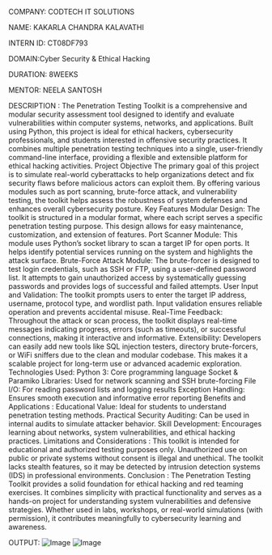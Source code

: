 COMPANY: CODTECH IT SOLUTIONS

NAME: KAKARLA CHANDRA KALAVATHI

INTERN ID: CT08DF793

DOMAIN:Cyber Security & Ethical Hacking

DURATION: 8WEEKS

MENTOR: NEELA SANTOSH

DESCRIPTION :
The Penetration Testing Toolkit is a comprehensive and modular security assessment tool designed to identify and evaluate vulnerabilities within computer systems, networks, and applications. Built using Python, this project is ideal for ethical hackers, cybersecurity professionals, and students interested in offensive security practices. It combines multiple penetration testing techniques into a single, user-friendly command-line interface, providing a flexible and extensible platform for ethical hacking activities.
Project Objective
The primary goal of this project is to simulate real-world cyberattacks to help organizations detect and fix security flaws before malicious actors can exploit them. By offering various modules such as port scanning, brute-force attack, and vulnerability testing, the toolkit helps assess the robustness of system defenses and enhances overall cybersecurity posture.
Key Features
Modular Design:
The toolkit is structured in a modular format, where each script serves a specific penetration testing purpose. This design allows for easy maintenance, customization, and extension of features.
Port Scanner Module:
This module uses Python’s socket library to scan a target IP for open ports. It helps identify potential services running on the system and highlights the attack surface.
Brute-Force Attack Module:
The brute-forcer is designed to test login credentials, such as SSH or FTP, using a user-defined password list. It attempts to gain unauthorized access by systematically guessing passwords and provides logs of successful and failed attempts.
User Input and Validation:
The toolkit prompts users to enter the target IP address, username, protocol type, and wordlist path. Input validation ensures reliable operation and prevents accidental misuse.
Real-Time Feedback:
Throughout the attack or scan process, the toolkit displays real-time messages indicating progress, errors (such as timeouts), or successful connections, making it interactive and informative.
Extensibility:
Developers can easily add new tools like SQL injection testers, directory brute-forcers, or WiFi sniffers due to the clean and modular codebase. This makes it a scalable project for long-term use or advanced academic exploration.
Technologies Used:
Python 3: Core programming language
Socket & Paramiko Libraries: Used for network scanning and SSH brute-forcing
File I/O: For reading password lists and logging results
Exception Handling: Ensures smooth execution and informative error reporting
Benefits and Applications :
Educational Value: Ideal for students to understand penetration testing methods.
Practical Security Auditing: Can be used in internal audits to simulate attacker behavior.
Skill Development: Encourages learning about networks, system vulnerabilities, and ethical hacking practices.
Limitations and Considerations :
This toolkit is intended for educational and authorized testing purposes only. Unauthorized use on public or private systems without consent is illegal and unethical. The toolkit lacks stealth features, so it may be detected by intrusion detection systems (IDS) in professional environments.
Conclusion :
The Penetration Testing Toolkit provides a solid foundation for ethical hacking and red teaming exercises. It combines simplicity with practical functionality and serves as a hands-on project for understanding system vulnerabilities and defensive strategies. Whether used in labs, workshops, or real-world simulations (with permission), it contributes meaningfully to cybersecurity learning and awareness.

OUTPUT:
![Image](https://github.com/user-attachments/assets/57bc2233-0f45-4883-8e96-ed403118649e)
![Image](https://github.com/user-attachments/assets/84685ae3-3486-4632-944b-0c6e1fd58ec4)
